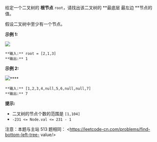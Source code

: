 给定一个二叉树的 **根节点** `root`，请找出该二叉树的  **最底层  最左边 **节点的值。

假设二叉树中至少有一个节点。



**示例 1:**

![](https://assets.leetcode.com/uploads/2020/12/14/tree1.jpg)

    
    
    **输入:** root = [2,1,3]
    **输出:** 1
    

**示例 2:**

![](https://assets.leetcode.com/uploads/2020/12/14/tree2.jpg)****

    
    
    **输入:** [1,2,3,4,null,5,6,null,null,7]
    **输出:** 7
    



**提示:**

  * 二叉树的节点个数的范围是 `[1,104]`
  * `-231 <= Node.val <= 231 - 1` 



注意：本题与主站 513 题相同： <https://leetcode-cn.com/problems/find-bottom-left-tree-
value/>

